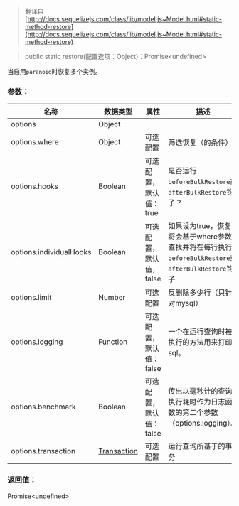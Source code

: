 > 翻译自 [http://docs.sequelizejs.com/class/lib/model.js~Model.html#static-method-restore](http://docs.sequelizejs.com/class/lib/model.js~Model.html#static-method-restore)

> public static restore(配置选项：Object)：Promise\<undefined>

当启用`paranoid`时恢复多个实例。

### 参数：
名称 | 数据类型 | 属性 | 描述
-- | -- | -- | --
options | Object
options.where | Object | 可选配置 | 筛选恢复（的条件）
options.hooks | Boolean | 可选配置，默认值：true | 是否运行`beforeBulkRestore`或`afterBulkRestore`钩子？
options.individualHooks | Boolean | 可选配置，默认值，false | 如果设为true，恢复将会基于where参数查找并将在每行执行`beforeBulkRestore`或`afterBulkRestore`钩子
options.limit | Number | 可选配置 | 反删除多少行（只针对mysql）
options.logging | Function | 可选配置，默认值：false | 一个在运行查询时被执行的方法用来打印sql。
options.benchmark | Boolean | 可选配置，默认值：false | 传出以毫秒计的查询执行耗时作为日志函数的第二个参数（options.logging）。
options.transaction | [Transaction]() | 可选配置 | 运行查询所基于的事务

### 返回值：
Promise\<undefined>